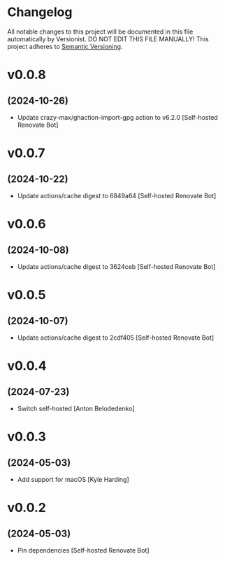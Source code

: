 # Changelog

All notable changes to this project will be documented in this file
automatically by Versionist. DO NOT EDIT THIS FILE MANUALLY!
This project adheres to [Semantic Versioning](http://semver.org/).

# v0.0.8
## (2024-10-26)

* Update crazy-max/ghaction-import-gpg action to v6.2.0 [Self-hosted Renovate Bot]

# v0.0.7
## (2024-10-22)

* Update actions/cache digest to 6849a64 [Self-hosted Renovate Bot]

# v0.0.6
## (2024-10-08)

* Update actions/cache digest to 3624ceb [Self-hosted Renovate Bot]

# v0.0.5
## (2024-10-07)

* Update actions/cache digest to 2cdf405 [Self-hosted Renovate Bot]

# v0.0.4
## (2024-07-23)

* Switch self-hosted [Anton Belodedenko]

# v0.0.3
## (2024-05-03)

* Add support for macOS [Kyle Harding]

# v0.0.2
## (2024-05-03)

* Pin dependencies [Self-hosted Renovate Bot]
